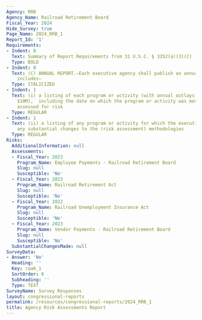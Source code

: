```yaml
---
Agency: RRB
Agency_Name: Railroad Retirement Board
Fiscal_Year: 2024
Hide_Survey: true
Page_Name: 2024_RRB_1
Report_Id: '1'
Requirements:
- Indent: 0
  Text: Summary of Report Requirements from 31 U.S.C. § 3352(a)(3)(C)
  Type: BOLD
- Indent: 0
  Text: (C) ANNUAL REPORT.—Each executive agency shall publish an annual report that
    includes—
  Type: ITALICIZED
- Indent: 1
  Text: (i) a listing of each program or activity (with annual outlays greater than
    $10M),  including the date on which the program or activity was most recently
    assessed for risk
  Type: REGULAR
- Indent: 1
  Text: (ii) a listing of any program or activity for which the executive agency makes
    any substantial changes to the (risk assessment) methodologies
  Type: REGULAR
Risks:
  AdditionalInformation: null
  Assessments:
  - Fiscal_Year: 2023
    Program_Name: Employee Payments - Railroad Retirement Board
    Slug: null
    Susceptible: 'No'
  - Fiscal_Year: 2023
    Program_Name: Railroad Retirement Act
    Slug: null
    Susceptible: 'No'
  - Fiscal_Year: 2022
    Program_Name: Railroad Unemployment Insurance Act
    Slug: null
    Susceptible: 'No'
  - Fiscal_Year: 2023
    Program_Name: Vendor Payments - Railroad Retirement Board
    Slug: null
    Susceptible: 'No'
  SubstantialChangesMade: null
SurveyData:
- Answer: 'No'
  Heading: ''
  Key: raa6_1
  SortOrder: 0
  Subheading: ''
  Type: TEXT
SurveyName: Survey Responses
layout: congressional-reports
permalink: /resources/congressional-reports/2024_RRB_1
title: Agency Risk Assessments Report
---
```

